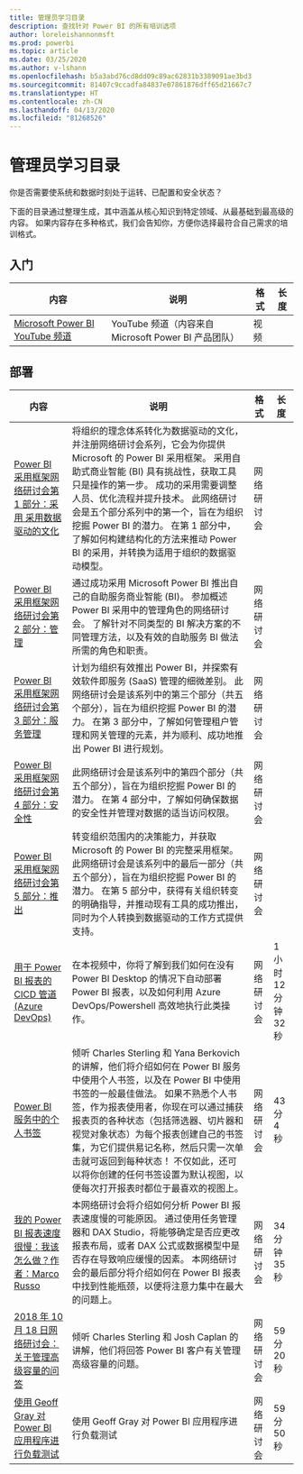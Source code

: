 ```yaml
---
title: 管理员学习目录
description: 查找针对 Power BI 的所有培训选项
author: loreleishannonmsft
ms.prod: powerbi
ms.topic: article
ms.date: 03/25/2020
ms.author: v-lshann
ms.openlocfilehash: b5a3abd76cd8dd09c89ac62831b3389091ae3bd3
ms.sourcegitcommit: 81407c9ccadfa84837e07861876dff65d21667c7
ms.translationtype: HT
ms.contentlocale: zh-CN
ms.lasthandoff: 04/13/2020
ms.locfileid: "81268526"
---
```

# <a name="administrators-learning-catalog"></a>管理员学习目录

你是否需要使系统和数据时刻处于运转、已配置和安全状态？

下面的目录通过整理生成，其中涵盖从核心知识到特定领域、从最基础到最高级的内容。 如果内容存在多种格式，我们会告知你，方便你选择最符合自己需求的培训格式。

## <a name="get-started"></a>入门<a name="get-started"></a>
| 内容 | 说明  | 格式 | 长度 |
|-------------------------------------------------------------------------------------|---------------------------------------------------------------------|--------|--------|
| [Microsoft Power BI YouTube 频道](https://www.youtube.com/user/mspowerbi/videos) | YouTube 频道（内容来自 Microsoft Power BI 产品团队） | 视频 |        |
## <a name="deploy"></a>部署<a name="deploy"></a>
| 内容 | 说明  | 格式 | 长度 |
|-------------------------------------------------------------------------------------|---------------------------------------------------------------------|--------|--------|
| [Power BI 采用框架网络研讨会第 1 部分：采用 采用数据驱动的文化](https://info.microsoft.com/ww-landing-powerbi-adoption-ondemand.html?Is=Website)                                | 将组织的理念体系转化为数据驱动的文化，并注册网络研讨会系列，它会为你提供 Microsoft 的 Power BI 采用框架。 采用自助式商业智能 (BI) 具有挑战性，获取工具只是操作的第一步。 成功的采用需要调整人员、优化流程并提升技术。 此网络研讨会是五个部分系列中的第一个，旨在为组织挖掘 Power BI 的潜力。 在第 1 部分中，了解如何构建结构化的方法来推动 Power BI 的采用，并转换为适用于组织的数据驱动模型。   | 网络研讨会 |                 |
| [Power BI 采用框架网络研讨会第 2 部分：管理](https://info.microsoft.com/ww-ondemand-powerbi-governance.html?Is=Website)  | 通过成功采用 Microsoft Power BI 推出自己的自助服务商业智能 (BI)。 参加概述 Power BI 采用中的管理角色的网络研讨会。 了解针对不同类型的 BI 解决方案的不同管理方法，以及有效的自助服务 BI 做法所需的角色和职责。  | 网络研讨会 |                 |
| [Power BI 采用框架网络研讨会第 3 部分：服务管理](https://info.microsoft.com/ww-ondemand-pbi-adoption-framework-part3.html)  | 计划为组织有效推出 Power BI，并探索有效软件即服务 (SaaS) 管理的细微差别。 此网络研讨会是该系列中的第三个部分（共五个部分），旨在为组织挖掘 Power BI 的潜力。 在第 3 部分中，了解如何管理租户管理和网关管理的元素，并为顺利、成功地推出 Power BI 进行规划。  | 网络研讨会 |                 |
| [Power BI 采用框架网络研讨会第 4 部分：安全性](https://info.microsoft.com/ww-ondemand-pbi-adoption-framework-part4.html)  | 此网络研讨会是该系列中的第四个部分（共五个部分），旨在为组织挖掘 Power BI 的潜力。 在第 4 部分中，了解如何确保数据的安全性并管理对数据的适当访问权限。  | 网络研讨会 |                 |
| [Power BI 采用框架网络研讨会第 5 部分：推出](https://info.microsoft.com/ww-ondemand-powerbi-adoption-part5-rollout.html)   | 转变组织范围内的决策能力，并获取 Microsoft 的 Power BI 的完整采用框架。 此网络研讨会是该系列中的最后一部分（共五个部分），旨在为组织挖掘 Power BI 的潜力。 在第 5 部分中，获得有关组织转变的明确指导，并推动现有工具的成功推出，同时为个人转换到数据驱动的工作方式提供支持。  | 网络研讨会 |                 |
| [用于 Power BI 报表的 CICD 管道 (Azure DevOps)](https://community.powerbi.com/t5/Webinars-and-Video-Gallery/CICD-Pipeline-for-PowerBI-Reports-Azure-DevOps/td-p/864450)  | 在本视频中，你将了解到我们如何在没有 Power BI Desktop 的情况下自动部署 Power BI 报表，以及如何利用 Azure DevOps/Powershell 高效地执行此类操作。 | 网络研讨会 | 1 小时 12 分钟 32 秒 |
| [Power BI 服务中的个人书签](https://community.powerbi.com/t5/Webinars-and-Video-Gallery/Personal-Bookmarks-in-the-Power-BI-Service/td-p/616418)  | 倾听 Charles Sterling 和 Yana Berkovich 的讲解，他们将介绍如何在 Power BI 服务中使用个人书签，以及在 Power BI 中使用书签的一般最佳做法。 如果不熟悉个人书签，作为报表使用者，你现在可以通过捕获报表页的各种状态（包括筛选器、切片器和视觉对象状态）为每个报表创建自己的书签集，为它们提供易记名称，然后只需一次单击就可返回到每种状态！ 不仅如此，还可以将你创建的任何书签设置为默认视图，以便每次打开报表时都位于最喜欢的视图上。 | 网络研讨会 | 43 分 4 秒      |
| [我的 Power BI 报表速度很慢：我该怎么做？作者：Marco Russo](https://community.powerbi.com/t5/Webinars-and-Video-Gallery/My-Power-BI-report-is-slow-what-should-I-do-by-Marco-Russo/td-p/547348) | 本网络研讨会将介绍如何分析 Power BI 报表速度慢的可能原因。 通过使用任务管理器和 DAX Studio，将能够确定是否应更改报表布局，或者 DAX 公式或数据模型中是否存在导致响应缓慢的因素。  本网络研讨会的最后部分将介绍如何在 Power BI 报表中找到性能瓶颈，以便将注意力集中在最大的问题上。  | 网络研讨会 | 34 分钟 35 秒     |
| [2018 年 10 月 18 日网络研讨会：关于管理高级容量的问答](https://community.powerbi.com/t5/Webinars-and-Video-Gallery/10-18-18-Webinar-Q-amp-A-on-Managing-Premium-Capacities/td-p/535555)  | 倾听 Charles Sterling 和 Josh Caplan 的讲解，他们将回答 Power BI 客户有关管理高级容量的问题。  | 网络研讨会 | 59 分 20 秒     |
| [使用 Geoff Gray 对 Power BI 应用程序进行负载测试](https://community.powerbi.com/t5/Webinars-and-Video-Gallery/Load-Test-your-Power-BI-Applications-with-Geoff-Gray/td-p/397357)  | 使用 Geoff Gray 对 Power BI 应用程序进行负载测试  | 网络研讨会 | 59 分 50 秒     |
